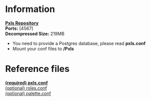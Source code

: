 # Information
[**Pxls Repository**](https://github.com/pxlsspace/Pxls)  
**Ports:** [4567]  
**Decompressed Size:** 219MB

- You need to provide a Postgres database, please read **pxls.conf**
- Mount your conf files to **/Pxls**

# Reference files
[**(required) pxls.conf**](https://raw.githubusercontent.com/pxlsspace/Pxls/master/resources/reference.conf)  
[(optional) roles.conf](https://raw.githubusercontent.com/pxlsspace/Pxls/master/resources/roles-reference.conf)  
[(optional) palette.conf](https://raw.githubusercontent.com/pxlsspace/Pxls/master/resources/palette-reference.conf)
